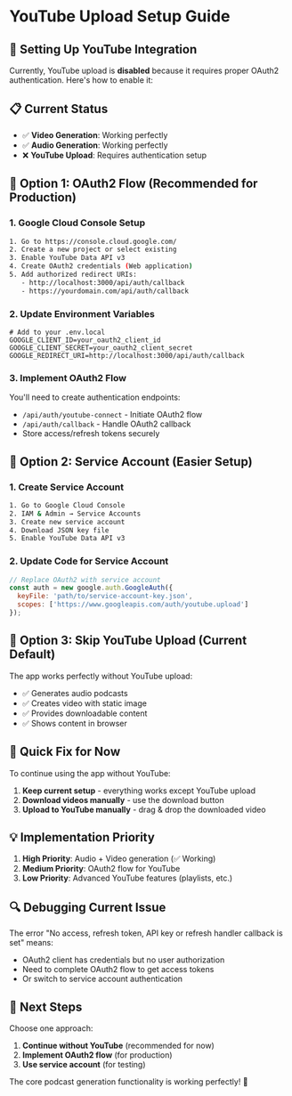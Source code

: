# YouTube Upload Setup Guide

## 🎥 Setting Up YouTube Integration

Currently, YouTube upload is **disabled** because it requires proper OAuth2 authentication. Here's how to enable it:

## 📋 Current Status

- ✅ **Video Generation**: Working perfectly
- ✅ **Audio Generation**: Working perfectly  
- ❌ **YouTube Upload**: Requires authentication setup

## 🔧 Option 1: OAuth2 Flow (Recommended for Production)

### 1. **Google Cloud Console Setup**
```bash
1. Go to https://console.cloud.google.com/
2. Create a new project or select existing
3. Enable YouTube Data API v3
4. Create OAuth2 credentials (Web application)
5. Add authorized redirect URIs:
   - http://localhost:3000/api/auth/callback
   - https://yourdomain.com/api/auth/callback
```

### 2. **Update Environment Variables**
```env
# Add to your .env.local
GOOGLE_CLIENT_ID=your_oauth2_client_id
GOOGLE_CLIENT_SECRET=your_oauth2_client_secret
GOOGLE_REDIRECT_URI=http://localhost:3000/api/auth/callback
```

### 3. **Implement OAuth2 Flow**
You'll need to create authentication endpoints:
- `/api/auth/youtube-connect` - Initiate OAuth2 flow
- `/api/auth/callback` - Handle OAuth2 callback
- Store access/refresh tokens securely

## 🔧 Option 2: Service Account (Easier Setup)

### 1. **Create Service Account**
```bash
1. Go to Google Cloud Console
2. IAM & Admin → Service Accounts
3. Create new service account
4. Download JSON key file
5. Enable YouTube Data API v3
```

### 2. **Update Code for Service Account**
```javascript
// Replace OAuth2 with service account
const auth = new google.auth.GoogleAuth({
  keyFile: 'path/to/service-account-key.json',
  scopes: ['https://www.googleapis.com/auth/youtube.upload']
});
```

## 🔧 Option 3: Skip YouTube Upload (Current Default)

The app works perfectly without YouTube upload:
- ✅ Generates audio podcasts
- ✅ Creates video with static image
- ✅ Provides downloadable content
- ✅ Shows content in browser

## 🚀 Quick Fix for Now

To continue using the app without YouTube:

1. **Keep current setup** - everything works except YouTube upload
2. **Download videos manually** - use the download button
3. **Upload to YouTube manually** - drag & drop the downloaded video

## 💡 Implementation Priority

1. **High Priority**: Audio + Video generation (✅ Working)
2. **Medium Priority**: OAuth2 flow for YouTube
3. **Low Priority**: Advanced YouTube features (playlists, etc.)

## 🔍 Debugging Current Issue

The error "No access, refresh token, API key or refresh handler callback is set" means:
- OAuth2 client has credentials but no user authorization
- Need to complete OAuth2 flow to get access tokens
- Or switch to service account authentication

## 📝 Next Steps

Choose one approach:
1. **Continue without YouTube** (recommended for now)
2. **Implement OAuth2 flow** (for production)
3. **Use service account** (for testing)

The core podcast generation functionality is working perfectly! 🎉 